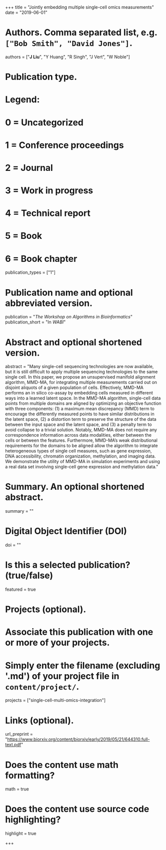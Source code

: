 +++
title = "Jointly embedding multiple single-cell omics measurements"
date = "2019-06-01"

# Authors. Comma separated list, e.g. `["Bob Smith", "David Jones"]`.
authors = ["__J Liu__", "Y Huang", "R Singh", "J Vert", "W Noble"]

# Publication type.
# Legend:
# 0 = Uncategorized
# 1 = Conference proceedings
# 2 = Journal
# 3 = Work in progress
# 4 = Technical report
# 5 = Book
# 6 = Book chapter
publication_types = ["1"]

# Publication name and optional abbreviated version.
publication = "*The Workshop on Algorithms in Bioinformatics*"
publication_short = "In *WABI*"

# Abstract and optional shortened version.
abstract = "Many single-cell sequencing technologies are now available, but it is still difficult to apply multiple sequencing technologies to the same single cell. In this paper, we propose an unsupervised manifold alignment algorithm, MMD-MA, for integrating multiple measurements carried out on disjoint aliquots of a given population of cells. Effectively, MMD-MA performs an in silico co-assay by embedding cells measured in different ways into a learned latent space. In the MMD-MA algorithm, single-cell data points from multiple domains are aligned by optimizing an objective function with three components: (1) a maximum mean discrepancy (MMD) term to encourage the differently measured points to have similar distributions in the latent space, (2) a distortion term to preserve the structure of the data between the input space and the latent space, and (3) a penalty term to avoid collapse to a trivial solution. Notably, MMD-MA does not require any correspondence information across data modalities, either between the cells or between the features. Furthermore, MMD-MA’s weak distributional requirements for the domains to be aligned allow the algorithm to integrate heterogeneous types of single cell measures, such as gene expression, DNA accessibility, chromatin organization, methylation, and imaging data. We demonstrate the utility of MMD-MA in simulation experiments and using a real data set involving single-cell gene expression and methylation data."

# Summary. An optional shortened abstract.
summary = ""

# Digital Object Identifier (DOI)
doi = ""

# Is this a selected publication? (true/false)
featured = true

# Projects (optional).
#   Associate this publication with one or more of your projects.
#   Simply enter the filename (excluding '.md') of your project file in `content/project/`.
projects = ["single-cell-multi-omics-integration"]

# Links (optional).
url_preprint = "https://www.biorxiv.org/content/biorxiv/early/2019/05/21/644310.full-text.pdf"

# Does the content use math formatting?
math = true

# Does the content use source code highlighting?
highlight = true

+++


